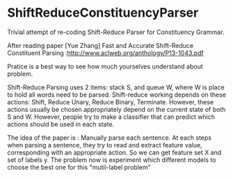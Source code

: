 # ShiftReduceConstituencyParser


Trivial attempt of re-coding Shift-Reduce Parser for Constituency Grammar.

After reading paper [Yue Zhang] Fast and Accurate Shift-Reduce Constituent Parsing :http://www.aclweb.org/anthology/P13-1043.pdf

Pratice is a best way to see how much yourselves understand about problem.

Shift-Reduce Parsing uses 2 items: stack S, and queue W, where W is place to hold all words need to be parsed. Shift-reduce working depends on these actions: Shift, Reduce Unary, Reduce Binary, Terminate. However, these actions usually be chosen appropriately depend on the current state of both S and W. However, people try to make a classifier that can predict which actions should be used in each state. 

The idea of the paper is : Manually parse each sentence. At each steps when parsing a sentence, they try to read and extract feature value, corresponding with an appropriate action. So we can get feature set X and set of labels y. The problem now is experiment which different models to choose the best one for this "mutil-label problem"
